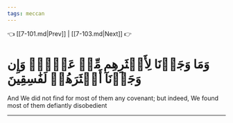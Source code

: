 ```yaml
---
tags: meccan
---
```


👈 [[7-101.md|Prev]] | [[7-103.md|Next]] 👉

# وَمَا وَجَدۡنَا لِأَكۡثَرِهِم مِّنۡ عَهۡدٖۖ وَإِن وَجَدۡنَآ أَكۡثَرَهُمۡ لَفَٰسِقِينَ

And We did not find for most of them any covenant; but indeed, We found most of them defiantly disobedient

---

